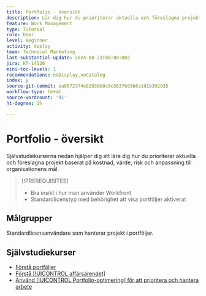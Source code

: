 ```yaml
---
title: Portfolio - översikt
description: Lär dig hur du prioriterar aktuella och föreslagna projekt baserat på kostnad, värde, risk och anpassning till era organisationsmål.
feature: Work Management
type: Tutorial
role: User
level: Beginner
activity: deploy
team: Technical Marketing
last-substantial-update: 2024-08-23T00:00:00Z
jira: KT-14120
mini-toc-levels: 1
recommendations: noDisplay,noCatalog
index: y
source-git-commit: ea8872374e82030b8c0c5837685b6a1d1b392935
workflow-type: tm+mt
source-wordcount: '91'
ht-degree: 1%

---
```



# Portfolio - översikt

Självstudiekurserna nedan hjälper dig att lära dig hur du prioriterar aktuella och föreslagna projekt baserat på kostnad, värde, risk och anpassning till organisationens mål.

>[!PREREQUISITES]
>
>* Bra insikt i hur man använder Workfront
>* Standardlicenstyp med behörighet att visa portföljer aktiverat


## Målgrupper

Standardlicensanvändare som hanterar projekt i portföljer.

## Självstudiekurser

* [Förstå portföljer](/help/portfolios-and-programs/overview-of-adobe-workfront-portfolios.md)
* [Förstå [!UICONTROL affärsärendet]](/help/portfolios-and-programs/introduction-to-the-business-case.md)
* [Använd [!UICONTROL Portfolio-optimering] för att prioritera och hantera arbete](/help/portfolios-and-programs/prioritize-and-manage-work-with-portfolios.md)

